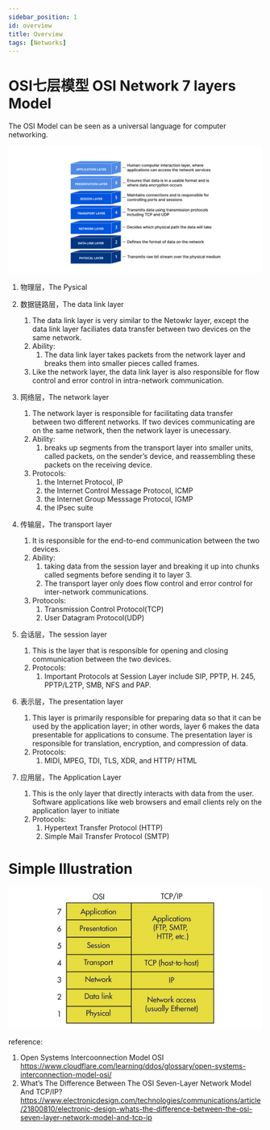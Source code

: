 ```yaml
---
sidebar_position: 1
id: overview
title: Overview
tags: [Networks]
---
```


# OSI七层模型 OSI Network 7 layers Model

The OSI Model can be seen as a universal language for computer networking. 

![OSI Model 7 layers - physical, data link, network, transport, session, presentation, application](./240414-00-overview.assets/osi_model_7_layers.png)



1. 物理层，The Pysical

2. 数据链路层，The data link layer
   1. The data link layer is very similar to the Netowkr layer, except the data link layer faciliates data transfer between two devices on the same network.
   2. Ability:
      1. The data link layer takes packets from the network layer and breaks them into smaller pieces called frames.
   3. Like the network layer, the data link layer is also responsible for flow control and error control in intra-network communication.

3. 网络层，The network layer
   1. The network layer is responsible for facilitating data transfer between two different networks. If two devices communicating are on the same network, then the network layer is unecessary.
   2. Ability:
      1. breaks up segments from the transport layer into smaller units, called packets, on the sender’s device, and reassembling these packets on the receiving device.
   3. Protocols:
      1. the Internet Protocol, IP
      2. the Internet Control Message Protocol, ICMP
      3. the Internet Group Messsage Protocol, IGMP
      4. the IPsec suite
4. 传输层，The transport layer
   1. It is responsible for the end-to-end communication between the two devices.
   2. Ability:
      1. taking data from the session layer and breaking it up into chunks called segments before sending it to layer 3. 
      2. The transport layer only does flow control and error control for inter-network communications.
   3. Protocols:
      1. Transmission Control Protocol(TCP)
      2.  User Datagram Protocol(UDP)
5. 会话层，The session layer
   1. This is the layer that is responsible for opening and closing communication between the two devices.
   2. Protocols:
      1. Important Protocols at Session Layer include SIP, PPTP, H. 245, PPTP/L2TP, SMB, NFS and PAP.

5. 表示层，The presentation layer
   1. This layer is primarily responsible for preparing data so that it can be used by the application layer; in other words, layer 6 makes the data presentable for applications to consume. The presentation layer is responsible for translation, encryption, and compression of data.
   2. Protocols:
      1. MIDI, MPEG, TDI, TLS, XDR, and HTTP/ HTML
6. 应用层，The Application Layer
   1. This is the only layer that directly interacts with data from the user. Software applications like web browsers and email clients rely on the application layer to initiate
   2. Protocols:
      1. Hypertext Transfer Protocol (HTTP)
      2. Simple Mail Transfer Protocol (SMTP)





# Simple Illustration

![2. The seven layers of the OSI model somewhat correspond with the four layers that make up the TCP/IP protocol.](./240414-00-overview.assets/electronicdesign_com_sites_electronicdesign.com_files_uploads_2013_09_0913_WTD_osi_F2.jpeg)



reference:

1. Open Systems Intercoonnection Model OSI https://www.cloudflare.com/learning/ddos/glossary/open-systems-interconnection-model-osi/
2. What’s The Difference Between The OSI Seven-Layer Network Model And TCP/IP? https://www.electronicdesign.com/technologies/communications/article/21800810/electronic-design-whats-the-difference-between-the-osi-seven-layer-network-model-and-tcp-ip
